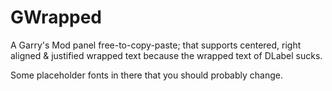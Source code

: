 # GWrapped
A Garry's Mod panel free-to-copy-paste; that supports centered, right aligned &amp; justified wrapped text because the wrapped text of DLabel sucks.

Some placeholder fonts in there that you should probably change.
